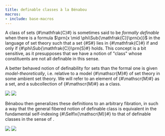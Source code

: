 ```yaml
---
title: definable classes à la Bénabou
macros:
- include: base-macros
---
```


A class of sets {#\mathfrak{C}#} is sometimes said to be *formally
definable* when there is a formula $\prn{x \mid
\phi\Sub{\mathfrak{C}}\prn{x}}$ in the language of set theory such that a
set {#S#} lies in {#\mathfrak{C}#} if and only if
{#\phi\Sub{\mathfrak{C}}\prn{S}#} holds. This concept is a bit sensitive, as
it presupposes that we have a notion of "class" whose constituents are not
all definable in this sense.

A better behaved notion of definability for sets than the formal one is
given *model-theoretically*, i.e. relative to a model {#\mathscr{M}#} of set
theory in some ambient set theory. We will refer to
an element of {#\mathscr{M}#} as a set, and a subcollection of {#\mathscr{M}#}
as a class.

![](frct-002U)
![](frct-002V)

Bénabou then generalizes these definitions to an arbitrary fibration,
in such a way that the general fibered notion of definable class is
equivalent in the fundamental self-indexing {#\SelfIx{\mathscr{M}}#} to that of definable classes in the sense of [](frct-002V).

![](frct-002Q)
![](frct-002S)
